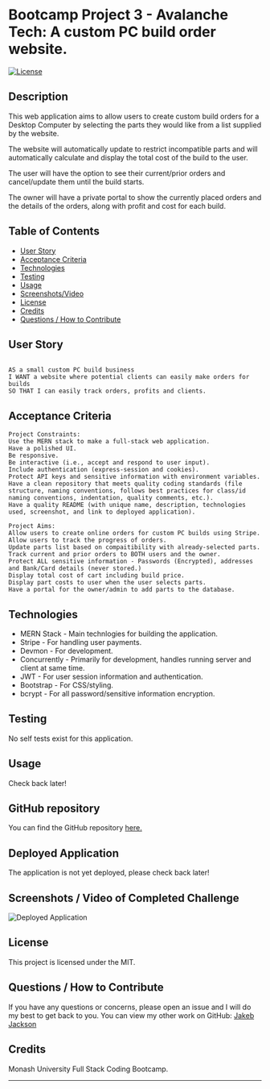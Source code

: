 # Bootcamp Project 3 - Avalanche Tech: A custom PC build order website.
[![License](https://img.shields.io/badge/License-MIT-blue.svg)](https://opensource.org/licenses/MIT)

## Description

This web application aims to allow users to create custom build orders for a Desktop Computer by selecting the parts they would like from a list supplied by the website.

The website will automatically update to restrict incompatible parts and will automatically calculate and display the total cost of the build to the user.

The user will have the option to see their current/prior orders and cancel/update them until the build starts.

The owner will have a private portal to show the currently placed orders and the details of the orders, along with profit and cost for each build.

## Table of Contents
    
- [User Story](#user-story)
- [Acceptance Criteria](#acceptance-criteria)
- [Technologies](#technologies)
- [Testing](#testing)
- [Usage](#usage)
- [Screenshots/Video](<#screenshots--video-of-completed-challenge>)
- [License](#license)
- [Credits](#credits)
- [Questions / How to Contribute](#questions--how-to-contribute)

## User Story

```

AS a small custom PC build business
I WANT a website where potential clients can easily make orders for builds
SO THAT I can easily track orders, profits and clients.

```

## Acceptance Criteria

```
Project Constraints:
Use the MERN stack to make a full-stack web application.
Have a polished UI.
Be responsive.
Be interactive (i.e., accept and respond to user input).
Include authentication (express-session and cookies).
Protect API keys and sensitive information with environment variables.
Have a clean repository that meets quality coding standards (file structure, naming conventions, follows best practices for class/id naming conventions, indentation, quality comments, etc.).
Have a quality README (with unique name, description, technologies used, screenshot, and link to deployed application).

Project Aims:
Allow users to create online orders for custom PC builds using Stripe.
Allow users to track the progress of orders.
Update parts list based on compaitibility with already-selected parts.
Track current and prior orders to BOTH users and the owner.
Protect ALL sensitive information - Passwords (Encrypted), addresses and Bank/Card details (never stored.)
Display total cost of cart including build price.
Display part costs to user when the user selects parts.
Have a portal for the owner/admin to add parts to the database.
```

## Technologies

 - MERN Stack - Main technlogies for building the application.
 - Stripe - For handling user payments.
 - Devmon - For development.
 - Concurrently - Primarily for development, handles running server and client at same time.
 - JWT - For user session information and authentication.
 - Bootstrap - For CSS/styling.
 - bcrypt - For all password/sensitive information encryption.

## Testing

No self tests exist for this application.

## Usage
    
Check back later!

## GitHub repository
You can find the GitHub repository [here.](https://github.com/JakebJackson/Face-Link)

## Deployed Application
The application is not yet deployed, please check back later!

## Screenshots / Video of Completed Challenge
![Deployed Application]( )

## License
This project is licensed under the MIT.
    
## Questions / How to Contribute
    
If you have any questions or concerns, please open an issue and I will do my best to get back to you. You can view my other work on GitHub: [Jakeb Jackson](https://github.com/JakebJackson)

## Credits

Monash University Full Stack Coding Bootcamp.

---
